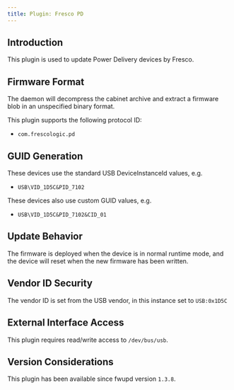 ```yaml
---
title: Plugin: Fresco PD
---
```


## Introduction

This plugin is used to update Power Delivery devices by Fresco.

## Firmware Format

The daemon will decompress the cabinet archive and extract a firmware blob in
an unspecified binary format.

This plugin supports the following protocol ID:

* `com.frescologic.pd`

## GUID Generation

These devices use the standard USB DeviceInstanceId values, e.g.

* `USB\VID_1D5C&PID_7102`

These devices also use custom GUID values, e.g.

* `USB\VID_1D5C&PID_7102&CID_01`

## Update Behavior

The firmware is deployed when the device is in normal runtime mode, and the
device will reset when the new firmware has been written.

## Vendor ID Security

The vendor ID is set from the USB vendor, in this instance set to `USB:0x1D5C`

## External Interface Access

This plugin requires read/write access to `/dev/bus/usb`.

## Version Considerations

This plugin has been available since fwupd version `1.3.8`.
